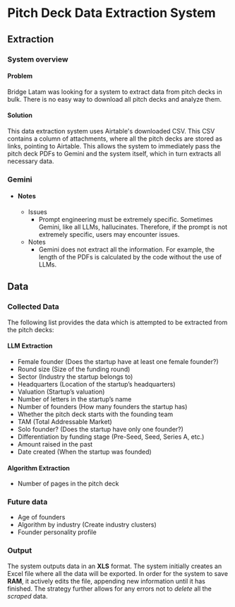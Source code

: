 # Pitch Deck Data Extraction System
## Extraction
### System overview
#### Problem
Bridge Latam was looking for a system to extract data from pitch decks in bulk. There is no easy way to download all
pitch decks and analyze them.
#### Solution
This data extraction system uses Airtable's downloaded CSV. This CSV contains a column of attachments, where all the
pitch decks are stored as links, pointing to Airtable. This allows the system to immediately pass the pitch deck PDFs to
Gemini and the system itself, which in turn extracts all necessary data.
### Gemini
- #### Notes
  - Issues
    - Prompt engineering must be extremely specific. Sometimes Gemini, like all LLMs, hallucinates. Therefore, if the
    prompt is not extremely specific, users may encounter issues.
  - Notes
    - Gemini does not extract all the information. For example, the length of the PDFs is calculated by the code without
    the use of LLMs.
## Data
### Collected Data
The following list provides the data which is attempted to be extracted from the pitch decks:
#### LLM Extraction
- Female founder (Does the startup have at least one female founder?)
- Round size (Size of the funding round)
- Sector (Industry the startup belongs to)
- Headquarters (Location of the startup’s headquarters)
- Valuation (Startup’s valuation)
- Number of letters in the startup’s name
- Number of founders (How many founders the startup has)
- Whether the pitch deck starts with the founding team
- TAM (Total Addressable Market)
- Solo founder? (Does the startup have only one founder?)
- Differentiation by funding stage (Pre-Seed, Seed, Series A, etc.)
- Amount raised in the past
- Date created (When the startup was founded)
#### Algorithm Extraction
- Number of pages in the pitch deck
### Future data
- Age of founders
- Algorithm by industry (Create industry clusters)
- Founder personality profile
### Output
The system outputs data in an **XLS** format. The system initially creates an Excel file where all the data will
be exported. In order for the system to save **RAM**, it actively edits the file, appending new information
until it has finished. The strategy further allows for any errors not to *delete* all the *scraped* data.